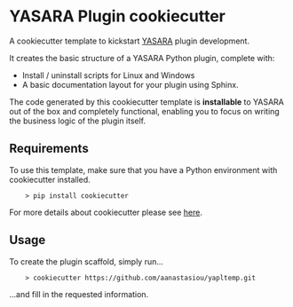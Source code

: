 # YASARA Plugin cookiecutter

A cookiecutter template to kickstart [YASARA](http://www.yasara.org/) plugin development.

It creates the basic structure of a YASARA Python plugin, complete with:

* Install / uninstall scripts for Linux and Windows 
* A basic documentation layout for your plugin using Sphinx.

The code generated by this cookiecutter template is **installable** to YASARA out of the box and 
completely functional, enabling you to focus on writing the business logic of the plugin itself.


## Requirements

To use this template, make sure that you have a Python environment with cookiecutter installed.

```
    > pip install cookiecutter
```

For more details about cookiecutter please see [here](https://github.com/cookiecutter/cookiecutter).


## Usage

To create the plugin scaffold, simply run...


```
    > cookiecutter https://github.com/aanastasiou/yapltemp.git
```

...and fill in the requested information.

